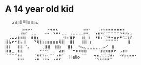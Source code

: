 # A 14 year old kid 


       ⣠⣴⣶⣿⠿⢿⣶⣶⣦⣄⠀⠀⠀⠀
⠀⠀⠀⠀⠀⣼⡿⠋⠁⠀⠀⠀⢀⣈⠙⢿⣷⡄⠀⠀
⠀⠀⠀⠀⢸⣿⠁⠀⢀⣴⣿⠿⠿⠿⠿⠿⢿⣷⣄⠀
⠀⢀⣀⣠⣾⣿⡇⠀⣾⣿⡄⠀⠀⠀⠀⠀⠀⠀⠹⣧
⣾⡿⠉⠉⣿⠀⡇⠀⠸⣿⡌⠓⠶⠤⣤⡤⠶⢚⣻⡟
⣿⣧⠖⠒⣿⡄⡇⠀⠀⠙⢿⣷⣶⣶⣶⣶⣶⢿⣿⠀
⣿⡇⠀⠀⣿⡇⢰⠀⠀⠀⠀⠈⠉⠉⠉⠁⠀  ⠀⣿⠀
⣿⡇⠀⠀⣿⡇⠈⡄⠀⠀⠀        ⢀⣿⣿⠀
⣿⣷⠀⠀⣿⡇⠀⠘⠦⣄⣀⣀⣀⣀⣀⡤⠊⠀⣿⠀
⢿⣿⣤⣀⣿⡇⠀⠀⠀⢀⣀⣉⡉⠁⣀⡀⠀⣾⡟⠀
⠀⠉⠛⠛⣿⡇⠀⠀⠀⠀⣿⡟⣿⡟⠋⠀⢰⣿⠃⠀
⠀⠀⠀⠀⣿⣧⠀⠀⠀⢀⣿⠃⣿⣇⠀⢀⣸⡯⠀⠀ Hello 
⠀⠀⠀⠀⠹⢿⣶⣶⣶⠿⠃⠀⠈⠛⠛⠛⠛⠁
